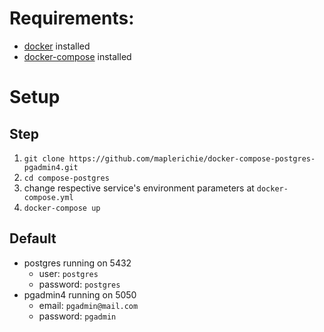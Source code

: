 # Requirements:
* [docker](https://docs.docker.com/engine/installation/) installed
* [docker-compose](https://docs.docker.com/compose/install/) installed

# Setup

## Step
1. `git clone https://github.com/maplerichie/docker-compose-postgres-pgadmin4.git`
2. `cd compose-postgres`
3. change respective service's environment parameters at `docker-compose.yml`
3. `docker-compose up`

## Default
* postgres running on 5432
  * user: `postgres`
  * password: `postgres`
* pgadmin4 running on 5050
  * email: `pgadmin@mail.com`
  * password: `pgadmin`
